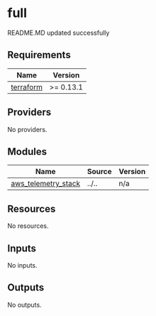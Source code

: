 # full

<!-- BEGINNING OF PRE-COMMIT-TERRAFORM DOCS HOOK -->
README.MD updated successfully
<!-- END OF PRE-COMMIT-TERRAFORM DOCS HOOK -->

<!-- BEGIN_TF_DOCS -->
## Requirements

| Name | Version |
|------|---------|
| <a name="requirement_terraform"></a> [terraform](#requirement\_terraform) | >= 0.13.1 |

## Providers

No providers.

## Modules

| Name | Source | Version |
|------|--------|---------|
| <a name="module_aws_telemetry_stack"></a> [aws\_telemetry\_stack](#module\_aws\_telemetry\_stack) | ../.. | n/a |

## Resources

No resources.

## Inputs

No inputs.

## Outputs

No outputs.
<!-- END_TF_DOCS -->
